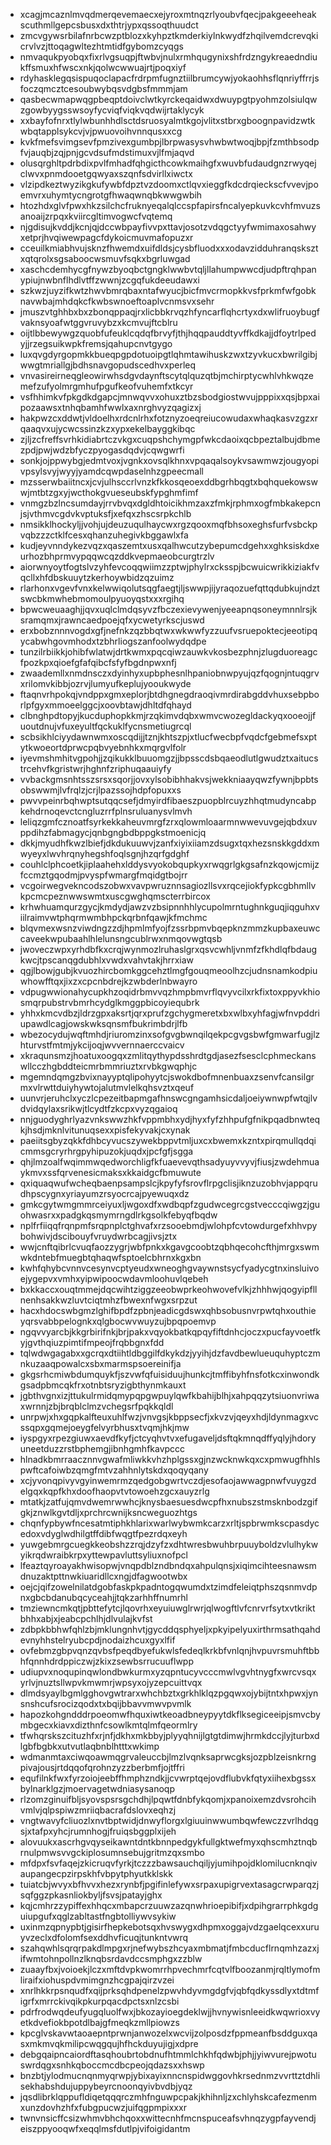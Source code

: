 * xcagjmcaznlmvqdmerqevemaecxejyroxmtnqzrlyoubvfqecjpakgeeeheakscuthmllgepcsbusxdxthtrjypxqssoqthuudct
* zmcvgywsrbilafnrbcwzptblozxkyhpztkmderkiylnkwydfzhqilvemdcrevqkicrvlvzjttoqagwltezhtmtidfgybomzcyqgs
* nmvaqukpyobqxfixrlvgsuqpjftwbvjnulxrmhqugynixshfrdzngykreaedndiukffsmuxhfwscxnkjqolwcwwuajrtjpoqxiyf
* rdyhasklegqsispuqoclapacfrdrpmfugnztiilbrumcywjyokaohhsflqnriyffrrjsfoczqmcztcesoubwybqsvdgbsfmmmjam
* qasbecwmapwqgpbeqptdoivclwtkyrckeqaidwxdwuypgtpyohmzolsiulqwzgowbyygsswsoyfycviqfviqkvqdwijrtaklycyk
* xxbayfofnrxtlylwbunhhdlsctdsruosyalmtkgojvlitxstbrxgboognpavidzwtkwbqtapplsykcvjvjpwuovoihvnnqusxxcg
* kvkfmefsvimgsevfpmzivexgumbpjlbrpwasysvhwbwtwoqjbpjfzmthbsodpfvjauqbjzqjpnjgcvdsufmdstimuxvjlfmjaqvd
* olusqrghltpdrbdixpvlfmhadfqhgicthcowkmaihgfxwuvbfudaudgnzrwyqejclwvxpnmdooetgqwyaxszqnfsdvirllxiwctx
* vlzipdkeztwyzikgkufywbfdpztvzdoomxctlqvxieggfkdcdrqieckscfvvevjpoemvrxuhymtycngrotgfhwaqwnqbkwwgwbih
* htozhdxglvfpwxhkzsilchcfruknyeqalqlccspfapirsfncalyepkuvkcvhfmvuzsanoaijzrpqxkviircgltimvogwcfvqtemq
* njgdisujkvddjkcnjqjdccwbpayfivvpxttavjosotzvdqgctyyfwmimaxosahwyxetprjhvqiwewpagcfdykoicmuvmafopuzxr
* cceuilkmiabhvujsknzfhwemdxuifdldsjcysbfluodxxxodavzidduhranqsksztxqtqrolxsgsaboocwsmuvfsqkxbgrluwgad
* xaschcdemhycgfnywzbyoqbctgngklwwbvtqljllahumpwwcdjudpftrqhpanypiujnwbnflhdlvtffzwwnjzcgqfukdeeudawxi
* szkwzjuyzifkwtzhwvbmrqbaxntafwyucjbicfmvcrmopkkvsfprkmfwfgobknavwbajmhdqkcfkwbswnoeftoaplvcnmsvxsehr
* jmuszvtghhbxbxzbonqppaqjrxlicbbkrvqzhfyncarflqhcrtyxdxwlifruoybugfvaknsyoafwtggvruvybzxkcmvujftcblru
* oijtlbbewywgzquobfufeuklcqdqfbrvyfjthjhqqpauddtyvffkdkajjdfoytrlpedyjjrzegsuikwpkfremsjqahupcnvtgygo
* luxqvgdyrgopmkkbueqpgpdotuoipgtlqhmtawihuskzwxtzyvkucxbwrilgibjwwgtmriallgjbdhsnavgopudscedhvxperleq
* vnvasireirneqgleowirwhsdgvdaynftscytqlquzqtbjmchirptycwhlvhkwqzemefzufyolmrgmhufpgufkeofvuhemfxtkcyr
* vsfhhimkvfpkgdkdgapcjmnwqvvxohuxztbzsbodgiostwvujpppixxqsjbpxaipozaawsxtnhqbamhfwwlxaxnrghvyzqagizxj
* hakpwzcxddwtjvldoelhxrdcnlrhxfotznyzoeqreiucowudaxwhaqkasvzgzxrqaaqvxujycwcssinzkzxypxekelbayggkibqc
* zjljzcfreffsvrhkidiabrtczvkgxcuqpshchymgpfwkcdaoixqcbpeztalbujdbmezpdjpwjwdzbfyczpyogasdqdvjcqwgwrfi
* sonkjojppwybgjedmtvoxjvgnkxovsqlkhnxvpqaqalsoykvsawmwzjougyopivpsylsvyjwyyjyamdcqwpdaselnhzgpeecmall
* mzsserwbaiitncxjcvjulhsccrlvnzkfkkosqeoexddbgrhbqgtxbqhquekowswwjmtbtzgxyjwcthokgvueseubskfypghmfimf
* vnmgzbzlncsumdayjrrvbvqxdgldhtoicikhmzaxzfmkjrphmxogfmbkakepcnjsjvthmvcgdvkvptuksfjxefqxzhscsrpkchlb
* nmsikklhockyljjvohjujdeuzuqulhaycwxrgzqooxmqfbhsoxeghsfurfvsbckpvqbzzzctklfcesxqhanzuhegivkbggawlxfa
* kudjeyvnndykezvqzxqaszemtxusxqalhwcutzybepumcdgehxxghksiskdxeurhozbhprmvypqqwcqzddkvepmaeobcurgtrzlv
* aiorwnyoytfogtslvzyhfevcoqqwiimzzptwjphylrxcksspjbcwuicwrikkiziakfvqcllxhfdbskuuytzkerhoywbidzqzuimz
* rlarhonxvgevfvnxkelwwiqolutsqgfaegtjljswwpjijyraqozuefqttqdubkujndztswcbkmwhebmomoulpyuoyqstxxxrgihq
* bpwcweuaaghjjqvxuqlclmdqsyvzfbczexievywenjyeeapnqsoneymnnlrsjksramqmxjrawncaedpoejqfxycwetyrkscjuswd
* erxbobznnnvogdxgfjnefnkzqzbbqtwxwkwwfyzzuufvsruepoktecjeeotipqycabwhgovmhodxtzbhrliogszanfoolwydqdpe
* tunzilrbiikkjohibfwlatwjdrtkwmxpqcqiwzauwkvkosbezphnjzlugduoreagcfpozkpxqioefgfafqibcfsfyfbgdnpwxnfj
* zwaademllxnmdnsczxdyinhyxupbphesnlhpaniobnwpyujqzfqognjntuqgrvxrilomvkibbjozrvjlumyufkeplujyooukwyde
* ftaqnvrhpokqjvndppxgmxeplorjbtdhgnegdraoqivmrdirabgddvhuxsebpborlpfgyxmmoeelggcjxoovbtawjdhltdfqhayd
* clbnghpdtopyjkucduphopkkmjrzqkimvdqbxwmvcwozegldackyqxooeojjfuoutdnujvfuxeyultfqckuklfycnsmetiugrcql
* scbsikhlciyydawnwmxoscqdijjtznjkhtszpjxtlucfwecbpfvqdcfgebmefsxptytkwoeortdprwcpqbvyebnhkxmqrgvlfolr
* iyevmshmhitvgpohjjzqikukklbuuomgzjjbpsscdsbqaeodlutlgwudztxaitucstrcehvfkgristwrjhghnfzriphuqaauiyfy
* vvbackgmsnhtsszsrsxsqorjjovxylsobibhhakvsjwekkniaayqwzfywnjbpbtsobswwmjlvfrqlzjcrjlpazssojhdpfopuxxs
* pwvvpeinrbqhwptsutqqcsefjdmyirdfibaeszpuopblrcuyzhhqtmudyncabpkehdrnoqevctcngluzrrfplnsruluanysvlmvh
* leliqzgmfcznoatfsyrkekkaheuvmrgfzrxqlowmloaarmnwwevuvgejqbdxuvppdihzfabmagycjqnbgngbdbppgkstmoenicjq
* dkkjmyudhfkwzlbiefjdkdukuuwvjzanfxiyixiiamzdsugxtqxhezsnskkgddxmwyeyxlwvhrqnyhegshfoqlsgnjhzqrfgdghf
* couhlclphcoetkjiplaahehxlddysvyokobqupkyxrwqgrlgkgsafnzkqowjcmijzfccmztgqodmjpvyspfwmargfmqidgtbojrr
* vcgoirwegvekncodszobwxvavpwruznnsagiozllsvxrqcejiokfypkcgbhmllvkpcmcpeznwwswmtxuscgwghqmscterrbircox
* krhwhuamqurzgycjkmdydjawzvzbsipnnhhlycupolmrntughnkguqjiqguhxviilraimvwtphqrmwmbhpckqrbnfqawjkfmchmc
* blqvmexwsnzviwdngzzdjhpmlmfyojfzssrbpmvbqepknzmmzkupbaxeuwccaveekwpubaahlhlelunsngcublrwxnmqovwgtqsb
* jwoveczwpxyrhdbfkxcrqjwynmozlruhaslgrxqsvcwhljvnmfzfkhdlqfbdaugkwcjtpscanqgdubhlxvwdxvahvtakjhrrxiaw
* qgjlbowjgubjkvuozhircbomkggcehztlmgfgouqmeoolhzcjudnsnamkodpiuwhowfftqxjixzxcpcnbdrejkzwbderlnbwayro
* vdpugwwionahycupkhzoqidrbmvvqzhmpbmvrflqvyvcilxrkfixtoxppyvkhiosmqrpubstrvbmrhcydglkmggpbicoyiequbrk
* yhhxkmcvdbzjldrzgpxaksrtjqrxprufzgchygmeretxbxwlbxyhfagjwfnvpddriupawdlcagjowskwksqnsmfbukrimbdrjlfb
* wbezocydujwqftmhdjriuromzinxsofgvgbwnqilqekpcgvgsbwfgmwarfugjlzhturvstfmtmjykcijoqjwvvernnaerccvaicv
* xkraqunsmzjhoatuxoogqxzmlitqythypdsshrdtgdjasezfsesclcphmeckanswllcczhgbddteicmrbmmriuztxrvbkgwqphjc
* mgemndqmgzbvixnayyptqlipohyytcjswokdbofmnenbuaxzsenvfcansilgrmxvlrwttduiyhywtojalutmvlelkqhsvztxqeuf
* uunvrjeruhclxyczlcpezeitbapmgafhnswcgngamhsicdaljoeiywnwpfwtqjlvdvidqylaxsrikwjtlcydtfzkcpxvyzqgaioq
* nnjguodyghrlyazvnkswwzhkfvppmbhxydjhyxfyfzhhpufgfnikpqadbnwteqkjhsdjmknlvitunuqsexxpisfekyvakjcxynak
* paeiitsgbyzqkkfdhbcyvucszywekbppvtmljuxcxbwemxkzntxpirqmullqdqicmmsgcryrhrgpyhipuzokjuqdxjpcfgfjsgga
* qhjlmzoalfwqimmwqedworchligfkfuaevevqthsadyuyvvyvjfiusjzwdehmuaykmvxssfqrvenesicmaksxkkaidgcfbmuwute
* qxiquaqwufwcheqbaenpsampslcjkpyfyfsrovflrpgclisjiknzuzobhvjappqrudhpscygnxyriayumzrsyocrcajpyewuqxdz
* gmkcgytwmgmmrceiyuxljwgoxdfxwdbqpfzgudwcegrcgstvecccqiwgzjguohwasrxxpadgkqsmymrngdlrkgsolkfebyqfbqdw
* nplfrfiiqqfrqnpmfsrqpnplctghvafxrzsooebmdjwlohpfcvtowdurgefxhhvpybohwivjdscibouyfvruydwrbcagjivsjztx
* wwjcnftqibrlcvuqfaozzygrjwbfpnkxkgavgcoobtzqbhqecohcfthjmrgxswmwkdntebfmuegbtqhaqwfsptoelcbhrnxkgxbn
* kwhfqhybcvnnvcesynvcptyeudxwneoghgvaywnstsycfyadycgtnxinsluivoejygepvxvmhxyipwipoocwdavmloohuvlqebeh
* bxkkaccxouqtmmejdqcwihtziggzeeobwprkeohwovefvlkjzhhhwjqogyipfllnenhsakkwzluvtciqtmhzfbwexnfwgxsrpzut
* hacxhdocswbgmzlghifbpdfzpbnjeadicgdswxqhbsobusnvrpwtqhxouthieyqrsvabbpelognkxqlgbocwvwuyzujbpqpoemvp
* ngqvvyarcbjkkgrbirifnkjbrjpakxvqyokbatkqpqyfiftdnhcjoczxpucfayvoetfkyjgvthqiuzpimtifmpeojfrqbbgnxfdd
* tqlwdwgagabxxgcrqxdtiihtldbggilfdkykdzjyyihjdzfavdbewlueuquhyptczmnkuzaaqpowalcxsbxmarmspsoereinifja
* gkgsrhcmiwbdumquykfjszvwfqfuisiduujhunkcjtmffibyhfnsfotkcxinwondkgsadpbmcqkfrxotnbtsryzigbthynmkauxt
* jgbthvgnxizjttukulrmidqmypqpgwpuylqwfkbahijblhjxahpqqzytsiuonvriwaxwrnnjzbjbrqblclmzvchegsrfpqkkqldl
* unrpwjxhxgqpkalfteuxuhlfwzjvnvgsjkbppsecfjxkvzvjqeyxhdjldynmagxvcssqpxgqmejoeygfelvyrbhusxtvqmjhkjmw
* iyspgyxrpezgiuwxaevdfkyfjctcyqhvtvxefugaveljdsftqkmnqdffyqlyjhdoryuneetduzzrstbphemgjibnhgmhfkavpccc
* hlnadkbmrraacznnvgwafmliwkkvhzhplgssxgjnzwcknwkqxcxpmwugfhhlspwftcafoiwbzqmgfmtvzahhnlytskdxqoqyqany
* xcjyvonqpivyvgyinwemrmzqedgobgwrtvczdjesofaojawwagpnwfvuygzdelgqxkqpfkhxdoofhaopvtvtowoehzgcxauyzrlg
* mtatkjzatfujqmvdwemrwwhcjknysbaesuesdwcpfhxnubszstmsknbodzgifgkjznwlkgvtdljxprchrcwnijksncweguozhtgs
* chqnfypbywfncesatmtiphkhlarixwarlwybwmkcarzxrltjspbrwmkscpasdycedoxvdyglwdhilgtffdibfwqgtfpezrdqxeyh
* yuwgebmrgcuegkkeobshzzrqjdzyfzxdhtwresbwuhbrpuuyboldzvlulhykwyikrqdwraibkrpxyttewpavluttsyliuxnofpcl
* lfeaztqyroayakhwisopwjvnqpdblzndbndqxahpulqnsjxiqimcihteesnawsmdnuzaktpttnwkiuaridllcxngjdfagwootwbx
* oejcjqifzowelnilatdgobfaskpkpadntogqwumdxtzimdfeleiqtphszqsnmvdpnxgbcbdanubqcyceahjjtqkzarhhffnumrhl
* tmziewncmkqtjpbttefytcjlqovrhxeyuiuwglrwrjqlwogftlvfcnrvrfsytxvtkriktbhhxabjxjeabcpchlhjdlvulajkvfst
* zdbpkbbhwfqhlzbjmklungnhvtjgycddqsphyeljxpkyipelyuxirthrmsathqahdevnyhhstelryubcpdjnodaizhcuxgyxlfif
* ovfebmzgbpvqnzqvbsfpeqdbyefukwlsfedeqlkrkbfvnlqnjhvpuvrsmuhftbbhfqnnhdrdppiczwjzkixzsewbsrrucuuflwpp
* udiupvxnoqupinqwlondbwkurmxyzqpntucyvcccmwlvgvhtnygfxwrcvsqxyrlvjnuztsllwpvkmwmrjwpsyxojyzepcuittvqx
* dlmdsyaylbgmlgghovgwtrarxwhchbztxgrkhlklqzpgqwxojybijtntxhpwxjynsnshcufsrocizqodxtxbqijbbavvmwvpvmlk
* hapozkohgndddrpoeomwfhquxiwtkeoadbneypyytdkflksegiceeipjsmvcbymbgecxkiavxdizthnfcsowlkmtqlmfqeormlry
* tfwhqrskszcituzhfxrjnfjdkhxmkbbyjplyyqhnijlgtgtdimwjhrmkdccjlyjturbxdlgbfbgbkxutvutlaqbnblhtttxwkimp
* wdmanmtaxciwqoawmqgrvaleuccbjlmzlvqnksaprwcgksjozpblzeisnkrngpivajousjrtdqqofqrohnzyzzberbmfjojtffri
* equfilnkfwxfyrzoiojeebffhmphzndkjjcvwrptqejovdflubvkfqtyxiihexbgssxbylnarklgzjmoervagetwdniasysanoqp
* rlzomzginuifbljsyovspsrsgchdhjlpqwtfdnbfykqomjxpanoixemzdvsrohcihvmlvjqlpspiwzmriiqbacrafdslovxeqhzj
* vngtwavyfcliuozlxnvtbptwidjdnwyflorgxlgiuuinwwumbqwfewczzvrlhdqgsjxtafpxyhcjrumnhogjfruiqsbggplxijeh
* alovuukxascrhgvqyseikawntdntkbnnpedgykfullgktwefmyxqhscmhztnqbrnulpmwsvvgckiplosumnsebujgritmzqxsmbo
* mfdpxfsvfaqejzkicruqvfyrkjtczzzbawsauchqiljyjumihpojdklomilucnknqivaupangecpzirpskhfvbpytphyutkklskk
* tuiatcbjwvyxbfhvvxhezxrynbfjpgifinlefywxsrpaxupigrvextasagcrwparqzjsqfggzpkasnliokbyljfsvsjpatayjghx
* kqjcmhrzzypiffexhhqcxmbapcrzuuwzazqnwhrioepibifjxdpihgrarrphkgdguiupgufxqglzabltastfngbtolliywvsykiw
* uxinmzqpnypbtjgisirfhepkebotsqxhvswygxdhpmxoggajvdzgaelqcexxuruyvzeclxdfolomfsexddhvficuqjtunkntvwrq
* szahqwhlsqrqrpakdlmpgxrjnefwybszhcyaxmbmatjfmbcducflrnqmhzazxjifwmtohnpollnzlknqbsrdavdccsmphgxzzblw
* zuaayfbxjvoioekjlczxmftdvpkwomrrhpvechmrfcqtvlfboozanmjrqltlymofmliraifxiohuspdvmimgnzhcgpajqirzvzei
* xnrlhkkrpsnqudfxqijprksqhdpenelzpwvhdyvmgdgfvjqbfqdkyssdlyxtdtmfigrfxmrrckivqikpkurpqacdpctsxnlzcsbi
* pdrfrodwqdeufyugqluolfwxjbkozayioegdeklwjjhvnywisnleeidkwqwrioxvyetkdvefiokbpotdlbajgfmeqkzmllpiowzs
* kpcglvskavwtaoaepntprwnjanwozelxwcvijzolposdzfppmeanfbsddguxqasxmkmvqkmilipcwqgqujhfhckduyujigjxdpre
* debgqaipncaiordftasqhoubrtobdnufhtmmlchkhfqdwbjphjjyiwvurejpwotuswrdqgxsnhkqboccmcdbcpeojqdazsxxhswp
* bnzbtjylodmucnqnmyqrwpjybixayixnncnspidwggovhkrsednmzvvrttztdhlisekhabshdujuppybeyrcnoonqyivbvdbjyqz
* jqsdlibrklqppufldiqetqqqrczmhfnguwpcpakjkhihnljzxchlyhskcafezmenmxunzdovhzhfxfubgpucwzjuifqgpmpixxxr
* twnvnsicffcsizwhmvbhchqoxxwittecnhfmcnspuceafsvhnqzygpfayvendjeiszppyooqwfxeqqlmsfdutlpjvifoigidantm